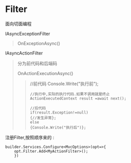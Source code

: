 # Filter

面向切面编程

IAsyncExceptionFilter

> OnExceptionAsync()

IAsyncActionFilter

> 分为前代码和后端码
>
> OnActionExecutionAsync()
>
> > //前代码
> >     Console.Write("执行前");
> >
> >     //执行中,实际的执行代码.如果不调用就是终止
> >     ActionExecutedContext result =await next();
> >
> >     //后代码
> >     if(result.Exception!=null) 
> >     {//发生异常};
> >     else
> >     {Console.Write("执行后")};

注册Filter,按照顺序来的 :

    builder.Services.Configure<MvcOptions>(opt=>{
        opt.Filter.Add<MyActionFilter>();
        })
